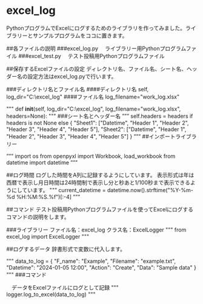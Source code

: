 # excel_log
PythonプログラムでExcelにログするためのライブラリを作ってみました。ライブラリーとサンプルプログラムをココに置きます。

##各ファイルの説明
###excel_log.py
　ライブラリー用Pythonプログラムファイル
###excel_test.py
　テスト投稿用Pythonプログラムファイル

##保存するExcelファイルの設定
ディレクトリ名、ファイル名、シート名、ヘッダー名の設定方法はexcel_log.pyで行います。

###ディレクトリ名とファイル名
####ディレクトリ名
self, log_dir="C:\\excel_log"
####ファイル名
log_filename="work_log.xlsx"

"""
def __init__(self, log_dir="C:\\excel_log", log_filename="work_log.xlsx", headers=None):
"""
###シート名とヘッダー名
”””
        self.headers = headers if headers is not None else  {
            "Sheet1": ["Datetime", "Header 1", "Header 2", "Header 3", "Header 4", "Header 5"],
            "Sheet2": ["Datetime", "Header 1", "Header 2", "Header 3", "Header 4", "Header 5"]
            }
”””
##インポートライブラリー

”””
import os
from openpyxl import Workbook, load_workbook
from datetime import datetime
”””

##ログ時間
ログした時間をA列に記録するようにしています。
表示形式は年は西暦で表示し月日時間は24時間制で表示し分と秒あと1/100秒まで表示できるようにしています。
"""
current_datetime = datetime.now().strftime("%Y-%m-%d %H:%M:%S.%f")[:-4]
”””

##コマンド
テスト投稿用Pythonプログラムファイルを使ってExcelにログするコマンドの説明をします。

###ライブラリー
ファイル名：excel_log
クラス名：ExcelLogger
"""
from excel_log import ExcelLogger
"""

##ログするデータ
辞書形式で変数に代入します。

"""
data_to_log = {
    "F_name": "Example",
    "Filename": "example.txt",
    "Datetime": "2024-01-05 12:00",
    "Action": "Create",
    "Data": "Sample data"
}
"""
###コマンド

　データをExcelファイルにログとして記録
 """
logger.log_to_excel(data_to_log)
"""





